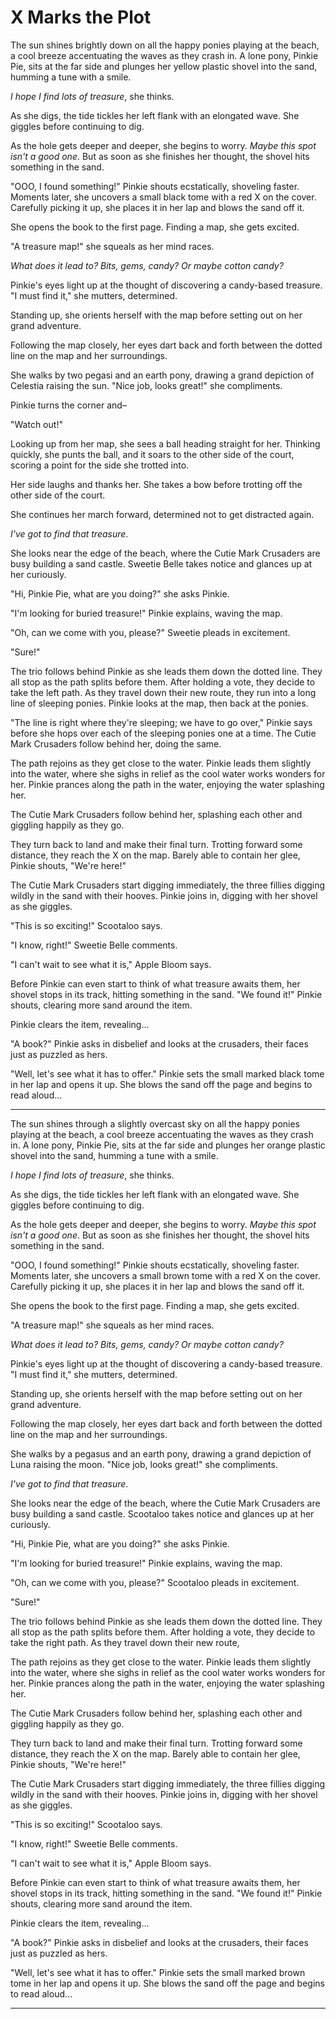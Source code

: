 # X Marks the Plot

The sun shines brightly down on all the happy ponies playing at the beach, a cool breeze accentuating the waves as they crash in. A lone pony, Pinkie Pie, sits at the far side and plunges her yellow plastic shovel into the sand, humming a tune with a smile. 

_I hope I find lots of treasure_, she thinks.

As she digs, the tide tickles her left flank with an elongated wave. She giggles before continuing to dig.

As the hole gets deeper and deeper, she begins to worry. _Maybe this spot isn't a good one_. But as soon as she finishes her thought, the shovel hits something in the sand.

"OOO, I found something!" Pinkie shouts ecstatically, shoveling faster. Moments later, she uncovers a small black tome with a red X on the cover. Carefully picking it up, she places it in her lap and blows the sand off it.

She opens the book to the first page. Finding a map, she gets excited.

"A treasure map!" she squeals as her mind races.

_What does it lead to? Bits, gems, candy? Or maybe cotton candy?_

Pinkie's eyes light up at the thought of discovering a candy-based treasure. "I must find it," she mutters, determined.

Standing up, she orients herself with the map before setting out on her grand adventure.

Following the map closely, her eyes dart back and forth between the dotted line on the map and her surroundings.

She walks by two pegasi and an earth pony, drawing a grand depiction of Celestia raising the sun. "Nice job, looks great!" she compliments.

Pinkie turns the corner and–

"Watch out!"

Looking up from her map, she sees a ball heading straight for her. Thinking quickly, she punts the ball, and it soars to the other side of the court, scoring a point for the side she trotted into.

Her side laughs and thanks her. She takes a bow before trotting off the other side of the court.

She continues her march forward, determined not to get distracted again. 

_I've got to find that treasure_.

She looks near the edge of the beach, where the Cutie Mark Crusaders are busy building a sand castle. Sweetie Belle takes notice and glances up at her curiously.

"Hi, Pinkie Pie, what are you doing?" she asks Pinkie.

"I'm looking for buried treasure!" Pinkie explains, waving the map.

"Oh, can we come with you, please?" Sweetie pleads in excitement.

"Sure!" 

The trio follows behind Pinkie as she leads them down the dotted line. They all stop as the path splits before them. After holding a vote, they decide to take the left path. As they travel down their new route, they run into a long line of sleeping ponies. Pinkie looks at the map, then back at the ponies.

"The line is right where they're sleeping; we have to go over," Pinkie says before she hops over each of the sleeping ponies one at a time. The Cutie Mark Crusaders follow behind her, doing the same.

The path rejoins as they get close to the water. Pinkie leads them slightly into the water, where she sighs in relief as the cool water works wonders for her. Pinkie prances along the path in the water, enjoying the water splashing her.

The Cutie Mark Crusaders follow behind her, splashing each other and giggling happily as they go.

They turn back to land and make their final turn. Trotting forward some distance, they reach the X on the map. Barely able to contain her glee, Pinkie shouts, "We're here!"

The Cutie Mark Crusaders start digging immediately, the three fillies digging wildly in the sand with their hooves. Pinkie joins in, digging with her shovel as she giggles.

"This is so exciting!" Scootaloo says.

"I know, right!" Sweetie Belle comments.

"I can't wait to see what it is," Apple Bloom says.

Before Pinkie can even start to think of what treasure awaits them, her shovel stops in its track, hitting something in the sand. "We found it!" Pinkie shouts, clearing more sand around the item.

Pinkie clears the item, revealing…

"A book?" Pinkie asks in disbelief and looks at the crusaders, their faces just as puzzled as hers.

"Well, let's see what it has to offer." Pinkie sets the small marked black tome in her lap and opens it up. She blows the sand off the page and begins to read aloud…

***

The sun shines through a slightly overcast sky on all the happy ponies playing at the beach, a cool breeze accentuating the waves as they crash in. A lone pony, Pinkie Pie, sits at the far side and plunges her orange plastic shovel into the sand, humming a tune with a smile. 

_I hope I find lots of treasure_, she thinks.

As she digs, the tide tickles her left flank with an elongated wave. She giggles before continuing to dig.

As the hole gets deeper and deeper, she begins to worry. _Maybe this spot isn't a good one_. But as soon as she finishes her thought, the shovel hits something in the sand.

"OOO, I found something!" Pinkie shouts ecstatically, shoveling faster. Moments later, she uncovers a small brown tome with a red X on the cover. Carefully picking it up, she places it in her lap and blows the sand off it.

She opens the book to the first page. Finding a map, she gets excited.

"A treasure map!" she squeals as her mind races.

_What does it lead to? Bits, gems, candy? Or maybe cotton candy?_

Pinkie's eyes light up at the thought of discovering a candy-based treasure. "I must find it," she mutters, determined.

Standing up, she orients herself with the map before setting out on her grand adventure.

Following the map closely, her eyes dart back and forth between the dotted line on the map and her surroundings.

She walks by a pegasus and an earth pony, drawing a grand depiction of Luna raising the moon. "Nice job, looks great!" she compliments.

_I've got to find that treasure_.

She looks near the edge of the beach, where the Cutie Mark Crusaders are busy building a sand castle. Scootaloo takes notice and glances up at her curiously.

"Hi, Pinkie Pie, what are you doing?" she asks Pinkie.

"I'm looking for buried treasure!" Pinkie explains, waving the map.

"Oh, can we come with you, please?" Scootaloo pleads in excitement.

"Sure!" 

The trio follows behind Pinkie as she leads them down the dotted line. They all stop as the path splits before them. After holding a vote, they decide to take the right path. As they travel down their new route, 

The path rejoins as they get close to the water. Pinkie leads them slightly into the water, where she sighs in relief as the cool water works wonders for her. Pinkie prances along the path in the water, enjoying the water splashing her.

The Cutie Mark Crusaders follow behind her, splashing each other and giggling happily as they go.

They turn back to land and make their final turn. Trotting forward some distance, they reach the X on the map. Barely able to contain her glee, Pinkie shouts, "We're here!"

The Cutie Mark Crusaders start digging immediately, the three fillies digging wildly in the sand with their hooves. Pinkie joins in, digging with her shovel as she giggles.

"This is so exciting!" Scootaloo says.

"I know, right!" Sweetie Belle comments.

"I can't wait to see what it is," Apple Bloom says.

Before Pinkie can even start to think of what treasure awaits them, her shovel stops in its track, hitting something in the sand. "We found it!" Pinkie shouts, clearing more sand around the item.

Pinkie clears the item, revealing…

"A book?" Pinkie asks in disbelief and looks at the crusaders, their faces just as puzzled as hers.

"Well, let's see what it has to offer." Pinkie sets the small marked brown tome in her lap and opens it up. She blows the sand off the page and begins to read aloud…

***

